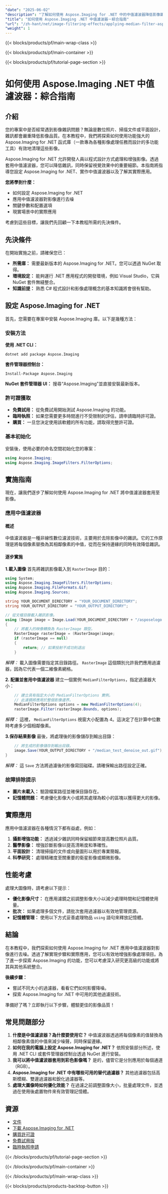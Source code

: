 ```yaml
---
"date": "2025-06-02"
"description": "了解如何使用 Aspose.Imaging for .NET 中的中值濾波器降低影像雜訊並提高清晰度。本指南涵蓋設定、實作和實際應用。"
"title": "如何使用 Aspose.Imaging .NET 中值濾波器－綜合指南"
"url": "/zh-hant/net/image-filtering-effects/applying-median-filter-aspose-imaging-net-guide/"
"weight": 1
---
```


{{< blocks/products/pf/main-wrap-class >}}

{{< blocks/products/pf/main-container >}}

{{< blocks/products/pf/tutorial-page-section >}}
# 如何使用 Aspose.Imaging .NET 中值濾波器：綜合指南

## 介紹

您的專案中是否經常遇到影像雜訊問題？無論是數位照片、掃描文件或平面設計，雜訊都會嚴重降低影像品質。在本教程中，我們將探索如何使用功能強大的 Aspose.Imaging for .NET 函式庫（一款專為各種影像處理任務而設計的多功能工具）有效地清理這些影像。

Aspose.Imaging for .NET 允許開發人員以程式設計方式處理和增強影像。透過套用中值濾波器，您可以降低雜訊，同時保留視覺效果中的重要細節。本指南將指導您設定 Aspose.Imaging for .NET、實作中值濾波器以及了解其實際應用。

**您將學到什麼：**
- 如何設定 Aspose.Imaging for .NET
- 應用中值濾波器對影像進行去噪
- 關鍵參數和配置選項
- 現實場景中的實際應用

考慮到這些目標，讓我們先回顧一下本教程所需的先決條件。

## 先決條件

在開始實施之前，請確保您已：
- **所需庫：** 需要最新版本的 Aspose.Imaging for .NET。您可以透過 NuGet 取得。
- **環境設定：** 能夠運行 .NET 應用程式的開發環境，例如 Visual Studio，它與 NuGet 套件無縫整合。
- **知識前提：** 熟悉 C# 程式設計和影像處理概念的基本知識將會很有幫助。

## 設定 Aspose.Imaging for .NET

首先，您需要在專案中安裝 Aspose.Imaging 庫。以下是幾種方法：

### 安裝方法

**使用 .NET CLI：**
```
dotnet add package Aspose.Imaging
```

**套件管理器控制台：**
```
Install-Package Aspose.Imaging
```

**NuGet 套件管理器 UI：** 搜尋“Aspose.Imaging”並直接安裝最新版本。

### 許可證獲取
- **免費試用：** 從免費試用開始測試 Aspose.Imaging 的功能。
- **臨時執照：** 如果您需要更多時間進行不受限制的評估，請申請臨時許可證。
- **購買：** 一旦您決定使用該軟體的所有功能，請取得完整許可證。

### 基本初始化

安裝後，使用必要的命名空間初始化您的專案：

```csharp
using Aspose.Imaging;
using Aspose.Imaging.ImageFilters.FilterOptions;
```

## 實施指南

現在，讓我們逐步了解如何使用 Aspose.Imaging for .NET 將中值濾波器套用至影像。

### 應用中值濾波器

#### 概述
中值濾波器是一種非線性數位濾波技術，主要用於去除影像中的雜訊。它的工作原理是將每個像素替換為其相鄰像素的中值，從而在保持邊緣的同時有效降低雜訊。

#### 逐步實施

**1.載入圖像**
首先將雜訊影像載入到 `RasterImage` 目的：

```csharp
using System;
using Aspose.Imaging.ImageFilters.FilterOptions;
using Aspose.Imaging.FileFormats.Gif;
using Aspose.Imaging.Sources;

string YOUR_DOCUMENT_DIRECTORY = "YOUR_DOCUMENT_DIRECTORY";
string YOUR_OUTPUT_DIRECTORY = "YOUR_OUTPUT_DIRECTORY";

// 從文檔目錄載入雜訊影像。
using (Image image = Image.Load(YOUR_DOCUMENT_DIRECTORY + "/asposelogo.gif"))
{
    // 將載入的映像轉換為 RasterImage 類型。
    RasterImage rasterImage = (RasterImage)image;
    if (rasterImage == null)
    {
        return; // 如果投射不成功則退出
    }
```

*解釋：* 載入圖像需要指定其目錄路徑。 `RasterImage` 這個類別允許我們應用過濾器，因為它代表一個二維像素網格。

**2. 配置並套用中值濾波器**
建立一個實例 `MedianFilterOptions`，指定過濾器大小：

```csharp
    // 建立具有指定大小的 MedianFilterOptions 實例。
    // 此濾鏡將應用於整個影像邊界。
    MedianFilterOptions options = new MedianFilterOptions(4);
    rasterImage.Filter(rasterImage.Bounds, options);
```

*解釋：* 這裡， `MedianFilterOptions` 視窗大小配置為 4。這決定了在計算中位數時考慮多少個相鄰像素。

**3.保存結果影像**
最後，將處理後的影像儲存到輸出目錄：

```csharp
    // 將生成的影像儲存到輸出目錄。
    image.Save(YOUR_OUTPUT_DIRECTORY + "/median_test_denoise_out.gif");
}
```

*解釋：* 這 `Save` 方法將過濾後的影像寫回磁碟。請確保輸出路徑設定正確。

### 故障排除提示
- **圖片未載入：** 驗證檔案路徑並確保目錄存在。
- **記憶體問題：** 考慮優化影像大小或將其處理為較小的區塊以獲得更大的影像。

## 實際應用
應用中值濾波器在各種情況下都有益處，例如：
1. **攝影增強功能：** 透過減少雜訊同時保留細節來提高數位照片品質。
2. **醫學影像：** 增強診斷影像以提高清晰度和準確性。
3. **平面設計：** 清理掃描的文件或向量圖形以用於專業簡報。
4. **科學研究：** 處理精確度至關重要的衛星影像或顯微影像。

## 性能考慮
處理大圖像時，請考慮以下提示：
- **優化影像尺寸：** 在應用濾鏡之前調整影像大小以減少處理時間和記憶體使用量。
- **批次：** 如果處理多個文件，請批次套用過濾器以有效地管理資源。
- **記憶體管理：** 使用以下方式妥善處理物品 `using` 語句來釋放記憶體。

## 結論
在本教程中，我們探索如何使用 Aspose.Imaging for .NET 應用中值濾波器對影像進行去噪。透過了解實現步驟和實際應用，您可以有效地增強影像處理項目。為了進一步探索 Aspose.Imaging 的功能，您可以考慮深入研究更高級的功能或將其與其他系統整合。

**後續步驟：**
- 嘗試不同大小的過濾器，看看它們如何影響降噪。
- 探索 Aspose.Imaging for .NET 中可用的其他過濾技術。

準備好了嗎？立即執行以下步驟，體驗更佳的影像品質！

## 常見問題部分
1. **什麼是中值濾波器？為什麼要使用它？** 中值濾波器透過將每個像素的值替換為相鄰像素值的中值來減少噪聲，同時保留邊緣。
2. **如何在我的電腦上設定 Aspose.Imaging for .NET？** 依照安裝部分所述，使用 .NET CLI 或套件管理器控制台透過 NuGet 進行安裝。
3. **我可以將中值濾波器套用到彩色影像嗎？** 是的，儘管它是分別應用於每個通道（RGB）。
4. **Aspose.Imaging for .NET 中有哪些可用的替代過濾器？** 其他過濾器包括高斯模糊、雙邊過濾器和銳化過濾器等。
5. **處理大圖像時如何優化效能？** 在過濾之前調整圖像大小，批量處理文件，並透過在使用後處置物件來有效管理記憶體。

## 資源
- [文件](https://reference.aspose.com/imaging/net/)
- [下載 Aspose.Imaging for .NET](https://releases.aspose.com/imaging/net/)
- [購買許可證](https://purchase.aspose.com/buy)
- [免費試用版](https://releases.aspose.com/imaging/net/)
- [臨時執照申請](https://purchase.aspose.com/temporary-license)

{{< /blocks/products/pf/tutorial-page-section >}}

{{< /blocks/products/pf/main-container >}}

{{< /blocks/products/pf/main-wrap-class >}}

{{< blocks/products/products-backtop-button >}}